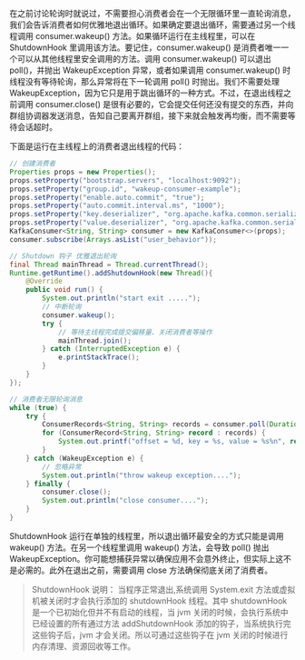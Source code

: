 

在之前讨论轮询时就说过，不需要担心消费者会在一个无限循环里一直轮询消息，我们会告诉消费者如何优雅地退出循环。如果确定要退出循环，需要通过另一个线程调用 consumer.wakeup() 方法。如果循环运行在主线程里，可以在 ShutdownHook 里调用该方法。要记住，consumer.wakeup() 是消费者唯一一个可以从其他线程里安全调用的方法。调用 consumer.wakeup() 可以退出 poll()，并抛出 WakeupException 异常，或者如果调用 consumer.wakeup() 时线程没有等待轮询，那么异常将在下一轮调用 poll() 时抛出。我们不需要处理 WakeupException，因为它只是用于跳出循环的一种方式。不过，在退出线程之前调用 consumer.close() 是很有必要的，它会提交任何还没有提交的东西，并向群组协调器发送消息，告知自己要离开群组，接下来就会触发再均衡，而不需要等待会话超时。

下面是运行在主线程上的消费者退出线程的代码：
```java
// 创建消费者
Properties props = new Properties();
props.setProperty("bootstrap.servers", "localhost:9092");
props.setProperty("group.id", "wakeup-consumer-example");
props.setProperty("enable.auto.commit", "true");
props.setProperty("auto.commit.interval.ms", "1000");
props.setProperty("key.deserializer", "org.apache.kafka.common.serialization.StringDeserializer");
props.setProperty("value.deserializer", "org.apache.kafka.common.serialization.StringDeserializer");
KafkaConsumer<String, String> consumer = new KafkaConsumer<>(props);
consumer.subscribe(Arrays.asList("user_behavior"));

// Shutdown 钩子 优雅退出轮询
final Thread mainThread = Thread.currentThread();
Runtime.getRuntime().addShutdownHook(new Thread(){
    @Override
    public void run() {
        System.out.println("start exit .....");
        // 中断轮询
        consumer.wakeup();
        try {
            // 等待主线程完成提交偏移量、关闭消费者等操作
            mainThread.join();
        } catch (InterruptedException e) {
            e.printStackTrace();
        }
    }
});

// 消费者无限轮询消息
while (true) {
    try {
        ConsumerRecords<String, String> records = consumer.poll(Duration.ofMillis(100));
        for (ConsumerRecord<String, String> record : records) {
            System.out.printf("offset = %d, key = %s, value = %s%n", record.offset(), record.key(), record.value());
        }
    } catch (WakeupException e) {
        // 忽略异常
        System.out.println("throw wakeup exception....");
    } finally {
        consumer.close();
        System.out.println("close consumer....");
    }
}
```
ShutdownHook 运行在单独的线程里，所以退出循环最安全的方式只能是调用 wakeup() 方法。在另一个线程里调用 wakeup() 方法，会导致 poll() 抛出 WakeupException。你可能想捕获异常以确保应用不会意外终止，但实际上这不是必需的。此外在退出之前，需要调用 close 方法确保彻底关闭了消费者。

> ShutdownHook 说明：
当程序正常退出,系统调用 System.exit 方法或虚拟机被关闭时才会执行添加的 shutdownHook 线程。其中 shutdownHook 是一个已初始化但并不有启动的线程，当 jvm 关闭的时候，会执行系统中已经设置的所有通过方法 addShutdownHook 添加的钩子，当系统执行完这些钩子后，jvm 才会关闭。所以可通过这些钩子在 jvm 关闭的时候进行内存清理、资源回收等工作。
